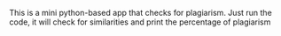 This is a mini python-based app that checks for plagiarism.
Just run the code, it will check for similarities and print the percentage of plagiarism
